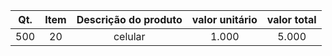 |Qt.|Item|Descrição do produto| valor unitário| valor total|
|:--:|:--:|:--:|:--:|:--:| 
|500|20|celular|1.000|5.000|
